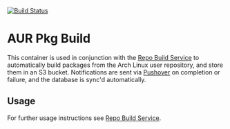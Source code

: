 [![Build Status](https://travis-ci.org/kontax/aur-pkg-build.svg?branch=master)](https://travis-ci.org/kontax/aur-pkg-build)

# AUR Pkg Build
This container is used in conjunction with the [Repo Build Service](https://www.github.com/kontax/repo-build-service) to automatically build packages from the Arch Linux user repository, and store them in an S3 bucket. Notifications are sent via [Pushover](https://pushover.net) on completion or failure, and the database is sync'd automatically.

## Usage
For further usage instructions see [Repo Build Service](https://www.github.com/kontax/repo-build-service).

